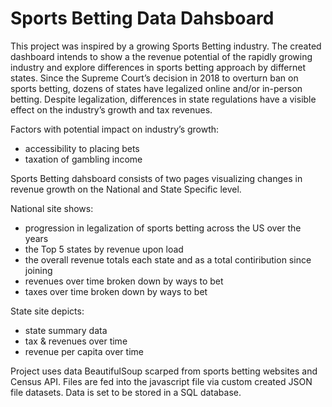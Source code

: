 # Sports Betting Data Dahsboard

This project was inspired by a growing Sports Betting industry. The created dashboard intends to show a the revenue potential of the rapidly growing industry and explore differences in sports betting approach by differnet states. Since the Supreme Court’s decision in 2018 to overturn ban on sports betting, dozens of states have legalized online and/or in-person betting. Despite legalization, differences in state regulations have a visible effect on the industry’s growth and tax revenues. 

Factors with potential impact on industry’s growth:
- accessibility to placing bets 
- taxation of gambling income  

Sports Betting dahsboard consists of two pages visualizing changes in revenue growth on the National and State Specific level. 

National site shows:
- progression in legalization of sports betting across the US over the years
- the Top 5 states by revenue upon load
- the overall revenue totals each state and as a total contiribution since joining
- revenues over time broken down by ways to bet
- taxes over time broken down by ways to bet

State site depicts:
- state summary data
- tax & revenues over time
- revenue per capita over time

Project uses data BeautifulSoup scarped from sports betting websites and Census API. Files are fed into the javascript file via custom created JSON file datasets. Data is set to be stored in a SQL database.     

